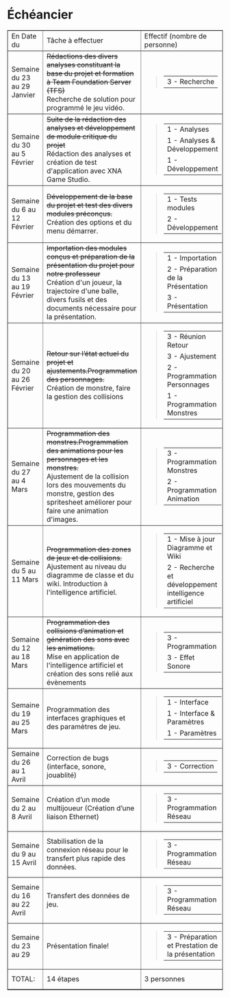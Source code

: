 # Échéancier #

<table cellpadding='2' border='1' cellspacing='0'>
<tr>
<blockquote><td>En Date du</td>
<td>Tâche à effectuer</td>
<td width='240px'>Effectif (nombre de personne)</td>
<td>Nombre d’heures</td>
<td>Pondération</td>
</tr></blockquote>

<tr>
<blockquote><td>Semaine du 23 au 29 Janvier</td>
<td><s>Rédactions des divers analyses constituant la base du projet et formation à Team Foundation Server (TFS)</s><br />
Recherche de solution pour programmé le jeu vidéo.<br>
</td>
<td>
<blockquote><table>
<blockquote><tr><td>3 - Recherche</td></tr>
</blockquote></table>
</blockquote></td>
<td>12</td>
<td></td>
</tr></blockquote>

<tr>
<blockquote><td>Semaine du 30 au 5 Février</td>
<td><s>Suite de la rédaction des analyses et développement de module critique du projet</s><br />
Rédaction des analyses et création de test d'application avec XNA Game Studio.<br>
</td>
<td>
<blockquote><table>
<blockquote><tr><td>1 - Analyses</td></tr>
<tr><td>1 - Analyses & Développement</td></tr>
<tr><td>1 - Développement</td></tr>
</blockquote></table>
</blockquote></td>
<td>12</td>
<td></td>
</tr></blockquote>

<tr>
<blockquote><td>Semaine du 6 au 12 Février</td>
<td><s>Développement de la base du projet et test des divers modules préconçus.</s><br />
Création des options et du menu démarrer.<br>
</td>
<td>
<blockquote><table>
<blockquote><tr><td>1 - Tests modules</td></tr>
<tr><td>2 - Développement</td></tr>
</blockquote><blockquote></table>
</blockquote></blockquote></td>
<td>12</td>
<td></td>
</tr></blockquote>

<tr>
<blockquote><td>Semaine du 13 au 19 Février</td>
<td><s>Importation des modules conçus et préparation de la présentation du projet pour notre professeur</s><br />
Création d'un joueur, la trajectoire d'une balle, divers fusils et des documents nécessaire pour la présentation.</td>
<td>
<blockquote><table>
<blockquote><tr><td>1 - Importation</td></tr>
<tr><td>2 - Préparation de la Présentation</td></tr>
<tr><td>3 - Présentation</td></tr>
</blockquote></table>
</blockquote></td>
<td>12</td>
<td></td>
</tr></blockquote>

<tr>
<blockquote><td>Semaine du 20 au 26 Février</td>
<td><s>Retour sur l’état actuel du projet et ajustements.Programmation des personnages.</s><br />
Création de monstre, faire la gestion des collisions</td>
<td>
<blockquote><table>
<blockquote><tr><td>3 - Réunion Retour</td></tr>
<tr><td>3 - Ajustement</td></tr>
<tr><td>2 - Programmation Personnages</td></tr>
<tr><td>1 - Programmation Monstres</td></tr>
</blockquote></table>
</blockquote></td>
<td>8</td>
<td></td>
</tr></blockquote>

<tr>
<blockquote><td>Semaine du 27 au 4 Mars</td>
<td><s>Programmation des monstres.Programmation des animations pour les personnages et les monstres.</s><br />
Ajustement de la collision lors des mouvements du monstre, gestion des spritesheet améliorer pour faire une animation d'images.<br>
</td>
<td>
<blockquote><table>
<blockquote><tr><td>3 - Programmation Monstres</td></tr>
<tr><td>2 - Programmation Animation</td></tr>
</blockquote></table>
</blockquote></td>
<td>8</td>
<td>50%, varie selon le temps de travail.<br /><b>Note obtenue: 97%</b></td>
</tr></blockquote>

<tr>
<blockquote><td>Semaine du 5 au 11 Mars</td>
<td><s>Programmation des zones de jeux et de collisions.</s><br />
Ajustement au niveau du diagramme de classe et du wiki. Introduction à l'intelligence artificiel.<br>
</td>
<td>
<blockquote><table>
<blockquote><tr><td>1 - Mise à jour Diagramme et Wiki</td></tr>
<tr><td>2 - Recherche et développement intelligence artificiel</td></tr>
</blockquote></table>
</blockquote></td>
<td>8</td>
<td></td>
</tr></blockquote>

<tr>
<blockquote><td>Semaine du 12 au 18 Mars</td>
<td><s>Programmation des collisions d’animation et génération des sons avec les animations.</s><br />Mise en application de l'intelligence artificiel et création des sons relié aux évènements</td>
<blockquote><td>
<blockquote><table>
<blockquote><tr><td>3 - Programmation</td></tr>
<tr><td>3 - Effet Sonore</td></tr>
</blockquote></table>
</blockquote></blockquote></td>
<td>8</td>
<td></td>
</tr></blockquote>

<tr>
<blockquote><td>Semaine du 19 au 25 Mars</td>
<td>Programmation des interfaces graphiques et des paramètres de jeu.</td>
<td>
<blockquote><table>
<blockquote><tr><td>1 - Interface</td></tr>
<tr><td>1 - Interface & Paramètres</td></tr>
<tr><td>1 - Paramètres</td></tr>
</blockquote></table>
</blockquote></td>
<td>8</td>
<td></td>
</tr></blockquote>

<tr>
<blockquote><td>Semaine du 26 au 1 Avril</td>
<td>Correction de bugs (interface, sonore, jouablité)</td>
<td>
<blockquote><table>
<blockquote><tr><td>3 - Correction</td></tr>
</blockquote></table>
</blockquote></td>
<td>8</td>
<td></td>
</tr></blockquote>

<tr>
<blockquote><td>Semaine du 2 au 8 Avril</td>
<td>Création d’un mode multijoueur (Création d’une liaison Ethernet)</td>
<td>
<blockquote><table>
<blockquote><tr><td>3 - Programmation Réseau</td></tr>
</blockquote></table>
</blockquote></td>
<td>8</td>
<td></td>
</tr></blockquote>

<tr>
<blockquote><td>Semaine du 9 au 15 Avril</td>
<td>Stabilisation de la connexion réseau pour le transfert plus rapide des données.</td>
<td>
<blockquote><table>
<blockquote><tr><td>3 - Programmation Réseau</td></tr>
</blockquote></table>
</blockquote></td>
<td>8</td>
<td></td>
</tr></blockquote>

<tr>
<blockquote><td>Semaine du 16 au 22 Avril</td>
<td>Transfert des données de jeu.</td>
<td>
<blockquote><table>
<blockquote><tr><td>3 - Programmation Réseau</td></tr>
</blockquote></table>
</blockquote></td>
<td>8</td>
<td></td>
</tr></blockquote>

<tr>
<blockquote><td>Semaine du 23 au 29</td>
<td>Présentation finale!</td>
<td>
<blockquote><table>
<blockquote><tr><td>3 - Préparation et Prestation de la présentation</td></tr>
</blockquote></table>
</blockquote></td>
<td>8</td>
<td>50%, varie selon le temps de travail.</td>
</tr></blockquote>

<tr>
<blockquote><td>TOTAL:</td>
<td>14 étapes</td>
<td>3 personnes</td>
<td>128 heures/personne</td>
<td>100% de la note finale</td>
</tr></blockquote>

</table>
